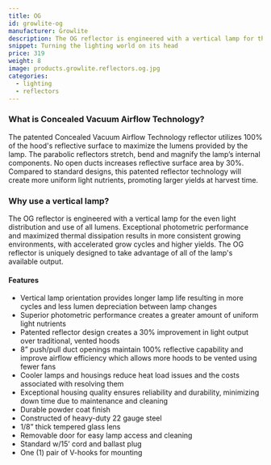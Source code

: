 ```yaml
---
title: OG
id: growlite-og
manufacturer: Growlite
description: The OG reflector is engineered with a vertical lamp for the even light distribution and use of all lumens.
snippet: Turning the lighting world on its head
price: 319
weight: 8
image: products.growlite.reflectors.og.jpg
categories:
  - lighting
  - reflectors
---
```


### What is Concealed Vacuum Airflow Technology?

The patented Concealed Vacuum Airflow Technology reflector utilizes 100% of the hood's reflective surface to maximize the lumens provided by the lamp. The parabolic reflectors stretch, bend and magnify the lamp’s internal components. No open ducts increases reflective surface area by 30%. Compared to standard designs, this patented reflector technology will create more uniform light nutrients, promoting larger yields at harvest time.

### Why use a vertical lamp?

The OG reflector is engineered with a vertical lamp for the even light distribution and use of all lumens. Exceptional photometric performance and maximized thermal dissipation results in more consistent growing environments, with accelerated grow cycles and higher yields. The OG reflector is uniquely designed to take advantage of all of the lamp's available output.

#### Features

* Vertical lamp orientation provides longer lamp life resulting in more cycles and less lumen depreciation between lamp changes
* Superior photometric performance creates a greater amount of uniform light nutrients
* Patented reflector design creates a 30% improvement in light output over traditional, vented hoods
* 8” push/pull duct openings maintain 100% reflective capability and improve airflow efficiency which allows more hoods to be vented using fewer fans
* Cooler lamps and housings reduce heat load issues and the costs associated with resolving them
* Exceptional housing quality ensures reliability and durability, minimizing down time due to maintenance and cleaning
* Durable powder coat finish
* Constructed of heavy-duty 22 gauge steel
* 1/8” thick tempered glass lens
* Removable door for easy lamp access and cleaning
* Standard w/15’ cord and ballast plug
* One (1) pair of V-hooks for mounting
